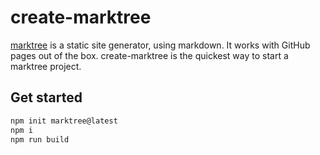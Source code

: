# create-marktree
[marktree](https://github.com/magnetenstad/marktree) is a static site generator, using markdown. It works with GitHub pages out of the box.
create-marktree is the quickest way to start a marktree project.

## Get started
```sh
npm init marktree@latest
npm i
npm run build
```
